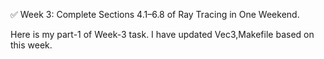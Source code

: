 ✅ Week 3: Complete Sections 4.1–6.8 of Ray Tracing in One Weekend.

Here is my part-1 of Week-3 task. I have updated Vec3,Makefile based on this week.
